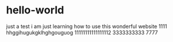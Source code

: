 # hello-world
just a test
i am just learning how to use this wonderful website 1111
hhggihugukgklhghgouguog
11111111111111112
3333333333
7777